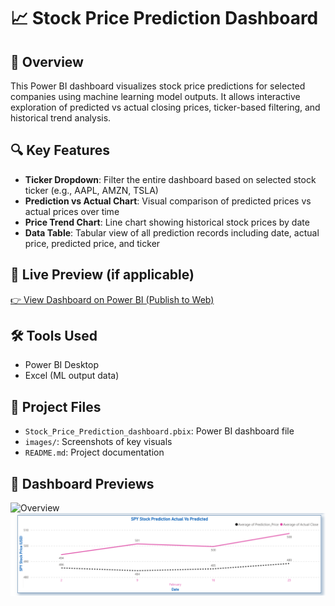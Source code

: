 # 📈 Stock Price Prediction Dashboard

## 📌 Overview
This Power BI dashboard visualizes stock price predictions for selected companies using machine learning model outputs. It allows interactive exploration of predicted vs actual closing prices, ticker-based filtering, and historical trend analysis.

## 🔍 Key Features
- **Ticker Dropdown**: Filter the entire dashboard based on selected stock ticker (e.g., AAPL, AMZN, TSLA)
- **Prediction vs Actual Chart**: Visual comparison of predicted prices vs actual prices over time
- **Price Trend Chart**: Line chart showing historical stock prices by date
- **Data Table**: Tabular view of all prediction records including date, actual price, predicted price, and ticker

## 📎 Live Preview (if applicable)
[👉 View Dashboard on Power BI (Publish to Web)](https://app.powerbi.com/reportEmbed?reportId=2d3b1ef6-1b78-45af-8d58-372c902f3f3f&autoAuth=true&ctid=a8eec281-aaa3-4dae-ac9b-9a398b9215e7)

## 🛠 Tools Used
- Power BI Desktop
- Excel (ML output data)

## 📁 Project Files
- `Stock_Price_Prediction_dashboard.pbix`: Power BI dashboard file
- `images/`: Screenshots of key visuals
- `README.md`: Project documentation

## 📸 Dashboard Previews

![Overview](images/overview.png)
![Prediction vs Actual](images/Part.png)
